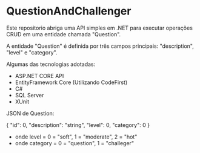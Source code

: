 # QuestionAndChallenger

 Este repositorio abriga uma API simples em .NET para executar operações CRUD
em uma entidade chamada "Question". 

A entidade "Question" é definida por três campos principais: "description", "level" e "category". 

Algumas das tecnologias adotadas:

+ ASP.NET CORE API
+ EntityFramework Core (Utilizando CodeFirst)
+ C#
+ SQL Server
+ XUnit


JSON de Question:

{
   "id": 0,
   "description": "string",
   "level": 0, 
   "category": 0 
} 
+ onde level = 0 = "soft", 1 = "moderate", 2 = "hot"
+ onde category = 0 = "question", 1 = "challeger"
